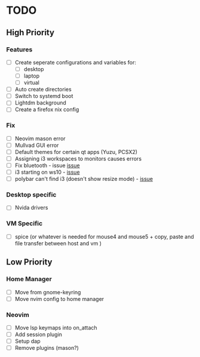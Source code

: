 # TODO

## High Priority

### Features

- [ ] Create seperate configurations and variables for:
  - [ ] desktop
  - [ ] laptop
  - [ ] virtual
- [ ] Auto create directories
- [ ] Switch to systemd boot
- [ ] Lightdm background
- [ ] Create a firefox nix config

### Fix

- [ ] Neovim mason error
- [ ] Mullvad GUI error
- [ ] Default themes for certain qt apps (Yuzu, PCSX2)
- [ ] Assigning i3 workspaces to monitors causes errors
- [ ] Fix bluetooth - issue [issue](https://github.com/NixOS/nixpkgs/issues/170573)
- [ ] i3 starting on ws10 - [issue](https://github.com/nix-community/home-manager/issues/695)
- [ ] polybar can't find i3 (doesn't show resize mode) - [issue](https://github.com/nix-community/home-manager/issues/213)

### Desktop specific

- [ ] Nvida drivers

### VM Specific

- [ ] spice (or whatever is needed for mouse4 and mouse5 + copy, paste and file transfer between host and vm )

## Low Priority

### Home Manager

- [ ] Move from gnome-keyring
- [ ] Move nvim config to home manager

### Neovim

- [ ] Move lsp keymaps into on_attach
- [ ] Add session plugin
- [ ] Setup dap
- [ ] Remove plugins (mason?)

